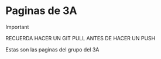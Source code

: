 # Paginas de 3A 
>[!IMPORTANT]
>RECUERDA HACER UN GIT PULL ANTES DE HACER UN PUSH

Estas son las paginas del grupo del 3A
